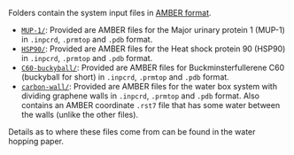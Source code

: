 Folders contain the system input files in [AMBER format](https://ambermd.org/FileFormats.php "AMBER file formats").

- [`MUP-1/`](MUP-1): Provided are AMBER files for the Major urinary protein 1 (MUP-1) in `.inpcrd`, `.prmtop` and `.pdb` format.
- [`HSP90/`](HSP90): Provided are AMBER files for the Heat shock protein 90 (HSP90) in `.inpcrd`, `.prmtop` and `.pdb` format.
- [`C60-buckyball/`](C60-buckyball): Provided are AMBER files for Buckminsterfullerene C60 (buckyball for short) in `.inpcrd`, `.prmtop` and `.pdb` format.
- [`carbon-wall/`](carbon-wall): Provided are AMBER files for the water box system with dividing graphene walls in `.inpcrd`, `.prmtop` and `.pdb` format. Also contains an AMBER coordinate `.rst7` file that has some water between the walls (unlike the other files).

Details as to where these files come from can be found in the water hopping paper.
